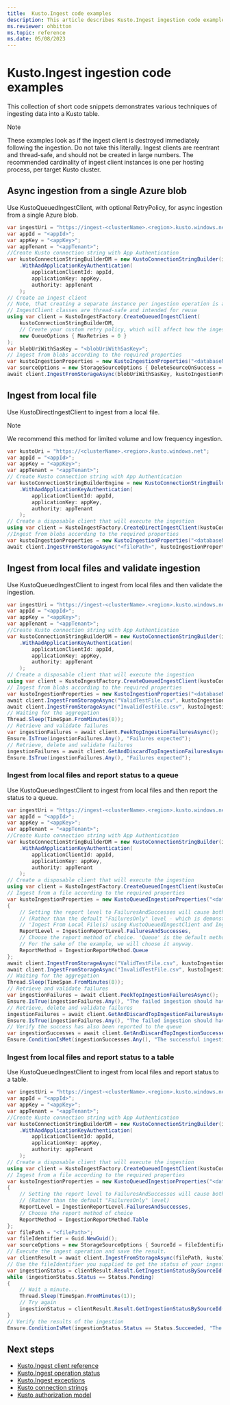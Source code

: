 ```yaml
---
title:  Kusto.Ingest code examples
description: This article describes Kusto.Ingest ingestion code examples in Azure Data Explorer.
ms.reviewer: ohbitton
ms.topic: reference
ms.date: 05/08/2023
---
```

# Kusto.Ingest ingestion code examples

This collection of short code snippets demonstrates various techniques of ingesting data into a Kusto table.

> [!NOTE]
> These examples look as if the ingest client is destroyed immediately following the ingestion. Do not take this literally.
> Ingest clients are reentrant and thread-safe, and should not be created in large numbers. The recommended cardinality of ingest client instances is one per hosting process, per target Kusto cluster.

## Async ingestion from a single Azure blob

Use KustoQueuedIngestClient, with optional RetryPolicy, for async ingestion from a single Azure blob.

```csharp
var ingestUri = "https://ingest-<clusterName>.<region>.kusto.windows.net";
var appId = "<appId>";
var appKey = "<appKey>";
var appTenant = "<appTenant>";
//Create Kusto connection string with App Authentication
var kustoConnectionStringBuilderDM = new KustoConnectionStringBuilder(ingestUri)
    .WithAadApplicationKeyAuthentication(
        applicationClientId: appId,
        applicationKey: appKey,
        authority: appTenant
    );
// Create an ingest client
// Note, that creating a separate instance per ingestion operation is an anti-pattern.
// IngestClient classes are thread-safe and intended for reuse
using var client = KustoIngestFactory.CreateQueuedIngestClient(
    kustoConnectionStringBuilderDM,
    // Create your custom retry policy, which will affect how the ingest client handles retrying on transient failures
    new QueueOptions { MaxRetries = 0 }
);
var blobUriWithSasKey = "<blobUriWithSasKey>";
// Ingest from blobs according to the required properties
var kustoIngestionProperties = new KustoIngestionProperties("<databaseName>", "<tableName>");
var sourceOptions = new StorageSourceOptions { DeleteSourceOnSuccess = true };
await client.IngestFromStorageAsync(blobUriWithSasKey, kustoIngestionProperties, sourceOptions);
```

## Ingest from local file

Use KustoDirectIngestClient to ingest from a local file.

> [!NOTE]
> We recommend this method for limited volume and low frequency ingestion.

```csharp
var kustoUri = "https://<clusterName>.<region>.kusto.windows.net";
var appId = "<appId>";
var appKey = "<appKey>";
var appTenant = "<appTenant>";
// Create Kusto connection string with App Authentication
var kustoConnectionStringBuilderEngine = new KustoConnectionStringBuilder(kustoUri)
    .WithAadApplicationKeyAuthentication(
        applicationClientId: appId,
        applicationKey: appKey,
        authority: appTenant
    );
// Create a disposable client that will execute the ingestion
using var client = KustoIngestFactory.CreateDirectIngestClient(kustoConnectionStringBuilderEngine);
//Ingest from blobs according to the required properties
var kustoIngestionProperties = new KustoIngestionProperties("<databaseName>", "<tableName>");
await client.IngestFromStorageAsync("<filePath>", kustoIngestionProperties);
```

## Ingest from local files and validate ingestion

Use KustoQueuedIngestClient to ingest from local files and then validate the ingestion.

```csharp
var ingestUri = "https://ingest-<clusterName>.<region>.kusto.windows.net";
var appId = "<appId>";
var appKey = "<appKey>";
var appTenant = "<appTenant>";
//Create Kusto connection string with App Authentication
var kustoConnectionStringBuilderDM = new KustoConnectionStringBuilder(ingestUri)
    .WithAadApplicationKeyAuthentication(
        applicationClientId: appId,
        applicationKey: appKey,
        authority: appTenant
    );
// Create a disposable client that will execute the ingestion
using var client = KustoIngestFactory.CreateQueuedIngestClient(kustoConnectionStringBuilderDM);
// Ingest from blobs according to the required properties
var kustoIngestionProperties = new KustoIngestionProperties("<databaseName>", "<tableName>");
await client.IngestFromStorageAsync("ValidTestFile.csv", kustoIngestionProperties);
await client.IngestFromStorageAsync("InvalidTestFile.csv", kustoIngestionProperties);
// Waiting for the aggregation
Thread.Sleep(TimeSpan.FromMinutes(8));
// Retrieve and validate failures
var ingestionFailures = await client.PeekTopIngestionFailuresAsync();
Ensure.IsTrue(ingestionFailures.Any(), "Failures expected");
// Retrieve, delete and validate failures
ingestionFailures = await client.GetAndDiscardTopIngestionFailuresAsync();
Ensure.IsTrue(ingestionFailures.Any(), "Failures expected");
```

### Ingest from local files and report status to a queue

Use KustoQueuedIngestClient to ingest from local files and then report the status to a queue.

```csharp
var ingestUri = "https://ingest-<clusterName>.<region>.kusto.windows.net";
var appId = "<appId>";
var appKey = "<appKey>";
var appTenant = "<appTenant>";
//Create Kusto connection string with App Authentication
var kustoConnectionStringBuilderDM = new KustoConnectionStringBuilder(ingestUri)
    .WithAadApplicationKeyAuthentication(
        applicationClientId: appId,
        applicationKey: appKey,
        authority: appTenant
    );
// Create a disposable client that will execute the ingestion
using var client = KustoIngestFactory.CreateQueuedIngestClient(kustoConnectionStringBuilderDM);
// Ingest from a file according to the required properties
var kustoIngestionProperties = new KustoQueuedIngestionProperties("<databaseName>", "<tableName>")
{
    // Setting the report level to FailuresAndSuccesses will cause both successful and failed ingestions to be reported
    // (Rather than the default "FailuresOnly" level - which is demonstrated in the
    // 'Ingest From Local File(s) using KustoQueuedIngestClient and Ingestion Validation' section)
    ReportLevel = IngestionReportLevel.FailuresAndSuccesses,
    // Choose the report method of choice. 'Queue' is the default method.
    // For the sake of the example, we will choose it anyway. 
    ReportMethod = IngestionReportMethod.Queue
};
await client.IngestFromStorageAsync("ValidTestFile.csv", kustoIngestionProperties);
await client.IngestFromStorageAsync("InvalidTestFile.csv", kustoIngestionProperties);
// Waiting for the aggregation
Thread.Sleep(TimeSpan.FromMinutes(8));
// Retrieve and validate failures
var ingestionFailures = await client.PeekTopIngestionFailuresAsync();
Ensure.IsTrue(ingestionFailures.Any(), "The failed ingestion should have been reported to the failed ingestions queue");
// Retrieve, delete and validate failures
ingestionFailures = await client.GetAndDiscardTopIngestionFailuresAsync();
Ensure.IsTrue(ingestionFailures.Any(), "The failed ingestion should have been reported to the failed ingestions queue");
// Verify the success has also been reported to the queue
var ingestionSuccesses = await client.GetAndDiscardTopIngestionSuccessesAsync();
Ensure.ConditionIsMet(ingestionSuccesses.Any(), "The successful ingestion should have been reported to the successful ingestions queue");
```

### Ingest from local files and report status to a table

Use KustoQueuedIngestClient to ingest from local files and report status to a table.

```csharp
var ingestUri = "https://ingest-<clusterName>.<region>.kusto.windows.net";
var appId = "<appId>";
var appKey = "<appKey>";
var appTenant = "<appTenant>";
//Create Kusto connection string with App Authentication
var kustoConnectionStringBuilderDM = new KustoConnectionStringBuilder(ingestUri)
    .WithAadApplicationKeyAuthentication(
        applicationClientId: appId,
        applicationKey: appKey,
        authority: appTenant
    );
// Create a disposable client that will execute the ingestion
using var client = KustoIngestFactory.CreateQueuedIngestClient(kustoConnectionStringBuilderDM);
// Ingest from a file according to the required properties
var kustoIngestionProperties = new KustoQueuedIngestionProperties("<databaseName>", "<tableName>")
{
    // Setting the report level to FailuresAndSuccesses will cause both successful and failed ingestions to be reported
    // (Rather than the default "FailuresOnly" level)
    ReportLevel = IngestionReportLevel.FailuresAndSuccesses,
    // Choose the report method of choice
    ReportMethod = IngestionReportMethod.Table
};
var filePath = "<filePath>";
var fileIdentifier = Guid.NewGuid();
var sourceOptions = new StorageSourceOptions { SourceId = fileIdentifier };
// Execute the ingest operation and save the result.
var clientResult = await client.IngestFromStorageAsync(filePath, kustoIngestionProperties, sourceOptions);
// Use the fileIdentifier you supplied to get the status of your ingestion 
var ingestionStatus = clientResult.Result.GetIngestionStatusBySourceId(fileIdentifier);
while (ingestionStatus.Status == Status.Pending)
{
    // Wait a minute...
    Thread.Sleep(TimeSpan.FromMinutes(1));
    // Try again
    ingestionStatus = clientResult.Result.GetIngestionStatusBySourceId(fileIdentifier);
}
// Verify the results of the ingestion
Ensure.ConditionIsMet(ingestionStatus.Status == Status.Succeeded, "The file should have been ingested successfully");
```

## Next steps

* [Kusto.Ingest client reference](kusto-ingest-client-reference.md)
* [Kusto.Ingest operation status](kusto-ingest-client-errors.md)
* [Kusto.Ingest exceptions](kusto-ingest-client-errors.md)
* [Kusto connection strings](../connection-strings/kusto.md)
* [Kusto authorization model](../../management/security-roles.md)
